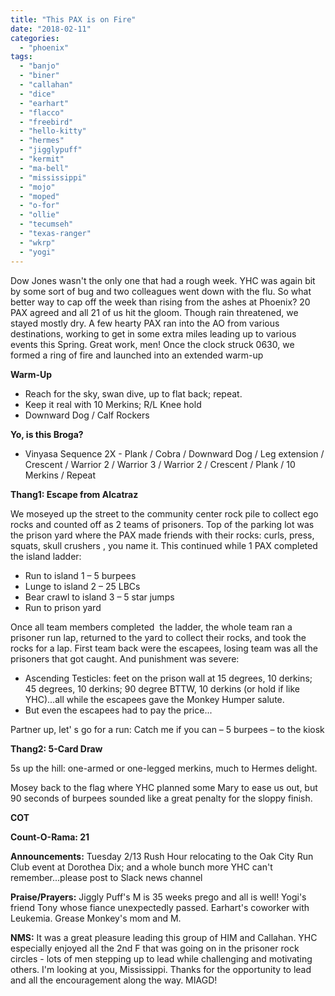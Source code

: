 ```yaml
---
title: "This PAX is on Fire"
date: "2018-02-11"
categories: 
  - "phoenix"
tags: 
  - "banjo"
  - "biner"
  - "callahan"
  - "dice"
  - "earhart"
  - "flacco"
  - "freebird"
  - "hello-kitty"
  - "hermes"
  - "jigglypuff"
  - "kermit"
  - "ma-bell"
  - "mississippi"
  - "mojo"
  - "moped"
  - "o-for"
  - "ollie"
  - "tecumseh"
  - "texas-ranger"
  - "wkrp"
  - "yogi"
---
```


Dow Jones wasn't the only one that had a rough week. YHC was again bit by some sort of bug and two colleagues went down with the flu. So what better way to cap off the week than rising from the ashes at Phoenix? 20 PAX agreed and all 21 of us hit the gloom. Though rain threatened, we stayed mostly dry. A few hearty PAX ran into the AO from various destinations, working to get in some extra miles leading up to various events this Spring. Great work, men! Once the clock struck 0630, we formed a ring of fire and launched into an extended warm-up

**Warm-Up**

- Reach for the sky, swan dive, up to flat back; repeat.
- Keep it real with 10 Merkins; R/L Knee hold
- Downward Dog / Calf Rockers

**Yo, is this Broga?**

- Vinyasa Sequence 2X - Plank / Cobra / Downward Dog / Leg extension / Crescent / Warrior 2 / Warrior 3 / Warrior 2 / Crescent / Plank / 10 Merkins / Repeat

**Thang1: Escape from Alcatraz**

We moseyed up the street to the community center rock pile to collect ego rocks and counted off as 2 teams of prisoners. Top of the parking lot was the prison yard where the PAX made friends with their rocks: curls, press, squats, skull crushers , you name it. This continued while 1 PAX completed the island ladder:

- Run to island 1 – 5 burpees
- Lunge to island 2 – 25 LBCs
- Bear crawl to island 3 – 5 star jumps
- Run to prison yard

Once all team members completed  the ladder, the whole team ran a prisoner run lap, returned to the yard to collect their rocks, and took the rocks for a lap. First team back were the escapees, losing team was all the prisoners that got caught. And punishment was severe:

- Ascending Testicles: feet on the prison wall at 15 degrees, 10 derkins; 45 degrees, 10 derkins; 90 degree BTTW, 10 derkins (or hold if like YHC)...all while the escapees gave the Monkey Humper salute.
- But even the escapees had to pay the price...

Partner up, let' s go for a run: Catch me if you can – 5 burpees – to the kiosk

**Thang2: 5-Card Draw**

5s up the hill: one-armed or one-legged merkins, much to Hermes delight.

Mosey back to the flag where YHC planned some Mary to ease us out, but 90 seconds of burpees sounded like a great penalty for the sloppy finish.

**COT**

**Count-O-Rama: 21**

**Announcements:** Tuesday 2/13 Rush Hour relocating to the Oak City Run Club event at Dorothea Dix; and a whole bunch more YHC can't remember...please post to Slack news channel

**Praise/Prayers:** Jiggly Puff's M is 35 weeks prego and all is well! Yogi's friend Tony whose fiance unexpectedly passed. Earhart's coworker with Leukemia. Grease Monkey's mom and M.

**NMS:** It was a great pleasure leading this group of HIM and Callahan. YHC especially enjoyed all the 2nd F that was going on in the prisoner rock circles - lots of men stepping up to lead while challenging and motivating others. I'm looking at you, Mississippi. Thanks for the opportunity to lead and all the encouragement along the way. MIAGD!

